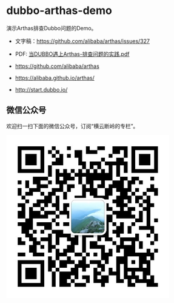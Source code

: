 # dubbo-arthas-demo

演示Arthas排查Dubbo问题的Demo。

* 文字稿：https://github.com/alibaba/arthas/issues/327
* PDF: [当DUBBO遇上Arthas-排查问题的实践.pdf](当DUBBO遇上Arthas-排查问题的实践.pdf)

* https://github.com/alibaba/arthas
* https://alibaba.github.io/arthas/
* http://start.dubbo.io/


## 微信公众号

欢迎扫一扫下面的微信公众号，订阅“横云断岭的专栏”。

![横云断岭的专栏](qrcode_gongzhonghao.jpg)
